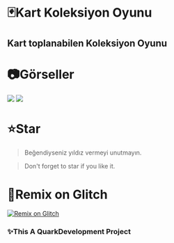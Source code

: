 # 🃏Kart Koleksiyon Oyunu
## Kart toplanabilen Koleksiyon Oyunu

# 📷Görseller
<img src="https://cdn.discordapp.com/attachments/773951408101392456/1122492582367334510/image.png">
<img src="https://cdn.discordapp.com/attachments/773951408101392456/1122492805722427432/image.png">

# ⭐Star
> Beğendiyseniz yıldız vermeyi unutmayın.

> Don't forget to star if you like it.

# 🧨Remix on Glitch
[![Remix on Glitch](https://cdn.glitch.com/2703baf2-b643-4da7-ab91-7ee2a2d00b5b%2Fremix-button.svg)](https://glitch.com/edit/#!/remix/kart-koleksiyonu)

### ✨This A QuarkDevelopment Project

